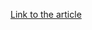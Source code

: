 [Link to the article](https://bi-zone.medium.com/core-werewolf-hones-its-arsenal-against-russias-government-organizations-7fbe8cc58b27?source=rss-3882bedad280------2)

